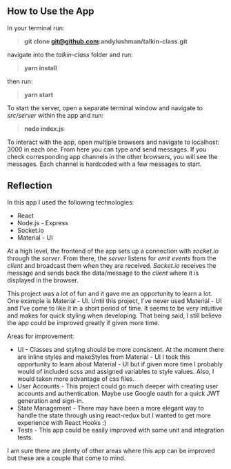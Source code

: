 ## How to Use the App

In your terminal run:

> **git clone git@github.com:andylushman/talkin-class.git**

navigate into the _talkin-class_ folder and run:

> **yarn install**

then run:

> **yarn start**

To start the server, open a separate terminal window and navigate to _src/server_ within the app and run:

> **node index.js**

To interact with the app, open multiple browsers and navigate to localhost: 3000 in each one. From here you can type and send messages. If you check corresponding app channels in the other browsers, you will see the messages. Each channel is hardcoded with a few messages to start.

## Reflection

In this app I used the following technologies:

- React
- Node.js - Express
- Socket.io
- Material - UI

At a high level, the frontend of the app sets up a connection with _socket.io_ through the _server_. From there, the _server_ listens for _emit events_ from the _client_ and broadcast them when they are received. _Socket.io_ receives the message and sends back the data/message to the _client_ where it is displayed in the browser.

This project was a lot of fun and it gave me an opportunity to learn a lot. One example is Material - UI. Until this project, I've never used Material - UI and I've come to like it in a short period of time. It seems to be very intuitive and makes for quick styling when developing. That being said, I still believe the app could be improved greatly if given more time.

Areas for improvement:

- UI - Classes and styling should be more consistent. At the moment there are inline styles and makeStyles from Material - UI I took this opportunity to learn about Material - UI but if given more time I probably would of included scss and assigned variables to style values. Also, I would taken more advantage of css files.
- User Accounts - This project could go much deeper with creating user accounts and authentication. Maybe use Google oauth for a quick JWT generation and sign-in.
- State Management - There may have been a more elegant way to handle the state through using react-redux but I wanted to get more experience with React Hooks :)
- Tests - This app could be easily improved with some unit and integration tests.

I am sure there are plenty of other areas where this app can be improved but these are a couple that come to mind.
